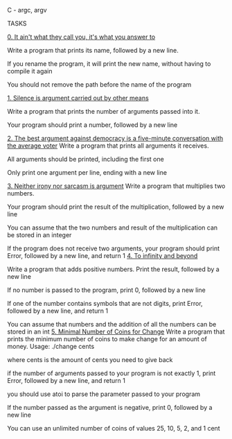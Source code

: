 C - argc, argv
				
TASKS
		
[0. It ain't what they call you, it's what you answer to](0-whatsmyname.c)
				
Write a program that prints its name, followed by a new line.
		
If you rename the program, it will print the new name, without having to compile it again
		
You should not remove the path before the name of the program
		
[1. Silence is argument carried out by other means](1-args.c)
		
Write a program that prints the number of arguments passed into it.
		
Your program should print a number, followed by a new line
		
[2. The best argument against democracy is a five-minute conversation with the average voter](2-args.c)
Write a program that prints all arguments it receives.
		
All arguments should be printed, including the first one
		
Only print one argument per line, ending with a new line
		
[3. Neither irony nor sarcasm is argument](3-mul.c)
Write a program that multiplies two numbers.
		
Your program should print the result of the multiplication, followed by a new line
		
You can assume that the two numbers and result of the multiplication can be stored in an integer
		
If the program does not receive two arguments, your program should print Error, followed by a new line, and return 1
[4. To infinity and beyond](4-add.c)
		
Write a program that adds positive numbers.
Print the result, followed by a new line
		
If no number is passed to the program, print 0, followed by a new line
		
If one of the number contains symbols that are not digits, print Error, followed by a new line, and return 1
		
You can assume that numbers and the addition of all the numbers can be stored in an int
[5. Minimal Number of Coins for Change](100-change.c)
Write a program that prints the minimum number of coins to make change for an amount of money.
Usage: ./change cents
		
where cents is the amount of cents you need to give back
		
if the number of arguments passed to your program is not exactly 1, print Error, followed by a new line, and return 1
		
you should use atoi to parse the parameter passed to your program
		
If the number passed as the argument is negative, print 0, followed by a new line
		
You can use an unlimited number of coins of values 25, 10, 5, 2, and 1 cent

